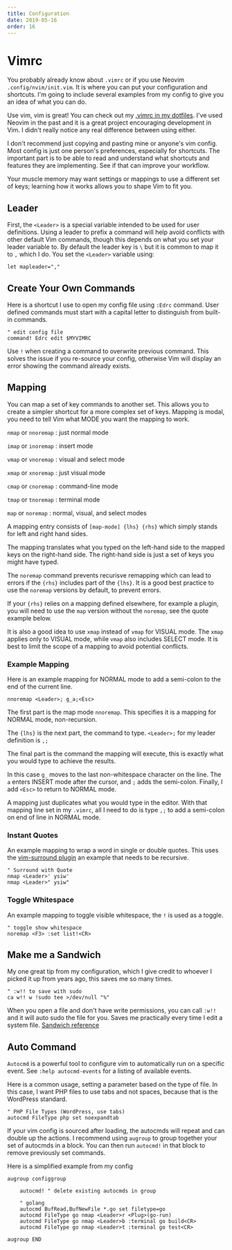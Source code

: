 ```yaml
---
title: Configuration
date: 2019-05-16
order: 16
---
```


# Vimrc

You probably already know about `.vimrc` or if you use Neovim `.config/nvim/init.vim`. It is where you can put your configuration and shortcuts.  I'm going to include several examples from my config to give you an idea of what you can do.

<span class="sidenote">Use vim, vim is great!</span> You can check out my [.vimrc in my dotfiles](https://github.com/mkaz/dotfiles/blob/master/rcfiles/.vimrc). I've used Neovim in the past and it is a great project encouraging development in Vim. I didn't really notice any real difference between using either.

I don't recommend just copying and pasting mine or anyone's vim config. Most config is just one person's preferences, especially for shortcuts. The important part is to be able to read and understand what shortcuts and features they are implementing. See if that can improve your workflow.

Your muscle memory may want settings or mappings to use a different set of keys; learning how it works allows you to shape Vim to fit you.


## Leader

First, the `<Leader>` is a special variable intended to be used for user definitions. Using a leader to prefix a command will help avoid conflicts with other default Vim commands, though this depends on what you set your leader variable to. By default the leader key is `\` but it is common to map it to `,` which I do. You set the `<Leader>` variable using:

```vim
let mapleader=","
```

## Create Your Own Commands

Here is a shortcut I use to open my config file using `:Edrc` command. User defined commands must start with a capital letter to distinguish from built-in commands.

```vim
" edit config file
command! Edrc edit $MYVIMRC
```

Use `!` when creating a command to overwrite previous command. This solves the issue if you re-source your config, otherwise Vim will display an error showing the command already exists.

## Mapping

You can map a set of key commands to another set. This allows you to create a simpler shortcut for a more complex set of keys. Mapping is modal, you need to tell Vim what MODE you want the mapping to work.

`nmap` or `nnoremap`
: just normal mode

`imap` or `inoremap`
: insert mode

`vmap` or `vnoremap`
: visual and select mode

`xmap` or `xnoremap`
: just visual mode

`cmap` or `cnoremap`
: command-line mode

`tmap` or `tnoremap`
: terminal mode

`map` or `noremap`
: normal, visual, and select modes


A mapping entry consists of `[map-mode] {lhs} {rhs}` which simply stands for left and right hand sides.

The mapping translates what you typed on the left-hand side to the mapped keys on the right-hand side. The right-hand side is just a set of keys you might have typed.

The `noremap` command prevents recurisve remapping which can lead to errors if the `{rhs}` includes part of the `{lhs}`. It is a good best practice to use the `noremap` versions by default, to prevent errors.

If your `{rhs}` relies on a mapping defined elsewhere, for example a plugin, you will need to use the `map` version without the `noremap`, see the quote example below.

It is also a good idea to use `xmap` instead of `vmap` for VISUAL mode. The `xmap` applies only to VISUAL mode, while `vmap` also includes SELECT mode. It is best to limit the scope of a mapping to avoid potential conflicts.

### Example Mapping

Here is an example mapping for NORMAL mode to add a semi-colon to the end of the current line.

```vim
nnoremap <Leader>; g_a;<Esc>
```

The first part is the map mode `nnoremap`. This specifies it is a mapping for NORMAL mode, non-recursion.

The `{lhs}` is the next part, the command to type. `<Leader>;` for my leader definition is `,;`

The final part is the command the mapping will execute, this is exactly what you would type to achieve the results.

In this case `g_` moves to the last non-whitespace character on the line. The `a` enters INSERT mode after the cursor, and `;` adds the semi-colon. Finally, I add `<Esc>` to return to NORMAL mode.

A mapping just duplicates what you would type in the editor. With that mapping line set in my `.vimrc`, all I need to do is type `,;` to add a semi-colon on end of line in NORMAL mode.

### Instant Quotes

An example mapping to wrap a word in single or double quotes. This uses the [vim-surround plugin](https://github.com/tpope/vim-surround) an example that needs to be recursive.

```vim
" Surround with Quote
nmap <Leader>' ysiw'
nmap <Leader>" ysiw"
```

### Toggle Whitespace

An example mapping to toggle visible whitespace, the `!` is used as a toggle.

```vim
" toggle show whitespace
noremap <F3> :set list!<CR>
```

## Make me a Sandwich

My one great tip from my configuration, which I give credit to whoever I picked it up from years ago, this saves me so many times.


```vim
" :w!! to save with sudo
ca w!! w !sudo tee >/dev/null "%"
```

When you open a file and don't have write permissions, you can call `:w!!` and it will auto sudo the file for you. Saves me practically every time I edit a system file. [Sandwich reference](https://xkcd.com/149/)


## Auto Command

`Autocmd` is a powerful tool to configure vim to automatically run on a specific event. See `:help autocmd-events` for a listing of available events.

Here is a common usage, setting a parameter based on the type of file. In this case, I want PHP files to use tabs and not spaces, because that is the WordPress standard.

```vim
" PHP File Types (WordPress, use tabs)
autocmd FileType php set noexpandtab
```

If your vim config is sourced after loading, the autocmds will repeat and can double up the actions. I recommend using `augroup` to group together your set of autocmds in a block. You can then run `autocmd!` in that block to remove previously set commands.

Here is a simplified example from my config


```vim
augroup configgroup

    autocmd! " delete existing autocmds in group

    " golang
    autocmd BufRead,BufNewFile *.go set filetype=go
    autocmd FileType go nmap <Leader>r <Plug>(go-run)
    autocmd FileType go nmap <Leader>b :terminal go build<CR>
    autocmd FileType go nmap <Leader>t :terminal go test<CR>

augroup END
```
